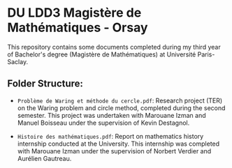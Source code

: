 # DU LDD3 Magistère de Mathématiques - Orsay 

This repository contains some documents completed during my third year of Bachelor's degree (Magistère de Mathématiques) at Université Paris-Saclay.

## Folder Structure:

- `Problème de Waring et méthode du cercle.pdf`: Research project (TER) on the Waring problem and circle method, completed during the second semester. This project was undertaken with Marouane Izman and Manuel Boisseau under the supervision of Kevin Destagnol.

- `Histoire des mathématiques.pdf`: Report on mathematics history internship conducted at the University. This internship was completed with Marouane Izman under the supervision of Norbert Verdier and Aurélien Gautreau.
